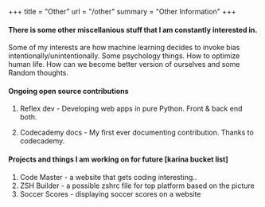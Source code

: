 +++
title = "Other"
url = "/other"
summary = "Other Information"
+++

#### There is some other miscellanious stuff that I am constantly interested in.

Some of my interests are how machine learning decides to invoke bias intentionally/unintentionally.
Some psychology things. How to optimize human life. How can we become better version of ourselves and some Random thoughts.

#### Ongoing open source contributions
1. Reflex dev - Developing web apps in pure Python. Front &  back end both.

2. Codecademy docs - My first ever documenting contribution. Thanks to codecademy.

#### Projects and things I am working on for future [karina bucket list]

1. Code Master - a website that gets coding interesting.. 
2. ZSH Builder - a possible zshrc file for top platform based on the picture
3. Soccer Scores - displaying soccer scores on a website 